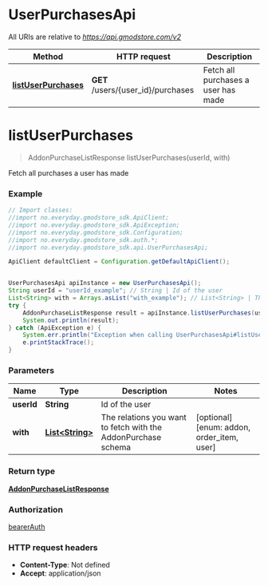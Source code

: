 # UserPurchasesApi

All URIs are relative to *https://api.gmodstore.com/v2*

Method | HTTP request | Description
------------- | ------------- | -------------
[**listUserPurchases**](UserPurchasesApi.md#listUserPurchases) | **GET** /users/{user_id}/purchases | Fetch all purchases a user has made

<a name="listUserPurchases"></a>
# **listUserPurchases**
> AddonPurchaseListResponse listUserPurchases(userId, with)

Fetch all purchases a user has made

### Example
```java
// Import classes:
//import no.everyday.gmodstore_sdk.ApiClient;
//import no.everyday.gmodstore_sdk.ApiException;
//import no.everyday.gmodstore_sdk.Configuration;
//import no.everyday.gmodstore_sdk.auth.*;
//import no.everyday.gmodstore_sdk.api.UserPurchasesApi;

ApiClient defaultClient = Configuration.getDefaultApiClient();


UserPurchasesApi apiInstance = new UserPurchasesApi();
String userId = "userId_example"; // String | Id of the user
List<String> with = Arrays.asList("with_example"); // List<String> | The relations you want to fetch with the AddonPurchase schema
try {
    AddonPurchaseListResponse result = apiInstance.listUserPurchases(userId, with);
    System.out.println(result);
} catch (ApiException e) {
    System.err.println("Exception when calling UserPurchasesApi#listUserPurchases");
    e.printStackTrace();
}
```

### Parameters

Name | Type | Description  | Notes
------------- | ------------- | ------------- | -------------
 **userId** | **String**| Id of the user |
 **with** | [**List&lt;String&gt;**](String.md)| The relations you want to fetch with the AddonPurchase schema | [optional] [enum: addon, order_item, user]

### Return type

[**AddonPurchaseListResponse**](AddonPurchaseListResponse.md)

### Authorization

[bearerAuth](../README.md#bearerAuth)

### HTTP request headers

 - **Content-Type**: Not defined
 - **Accept**: application/json

